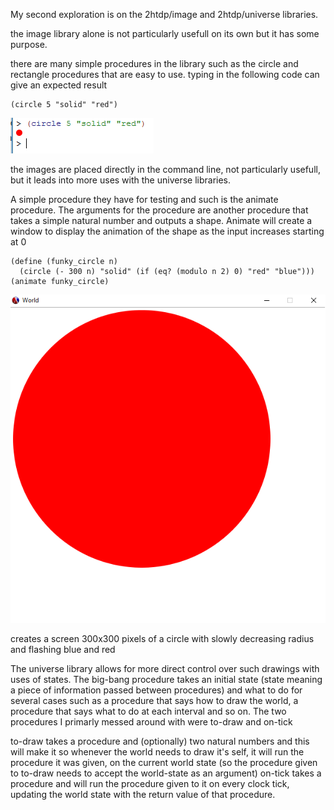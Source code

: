 My second exploration is on the 2htdp/image and 2htdp/universe libraries.

the image library alone is not particularly usefull on its own but it has some purpose.

there are many simple procedures in the library such as the circle and rectangle procedures that are easy to use. typing in the following code can give an expected result
```(racket)
(circle 5 "solid" "red")
```

![fig1_2.png](/fig1_2.png?raw=true "fig1_2")

the images are placed directly in the command line, not particularly usefull, but it leads into more uses with the universe libraries.

A simple procedure they have for testing and such is the animate procedure. The arguments for the procedure are another procedure that takes a simple natural number and outputs a shape. Animate will create a window to display the animation of the shape as the input increases starting at 0
```(racket)
(define (funky_circle n)
  (circle (- 300 n) "solid" (if (eq? (modulo n 2) 0) "red" "blue")))
(animate funky_circle)
```

![fig2_2.png](/fig2_2.png?raw=true "fig2_2")

creates a screen 300x300 pixels of a circle with slowly decreasing radius and flashing blue and red

The universe library allows for more direct control over such drawings with uses of states. The big-bang procedure takes an initial state (state meaning a piece of information passed between procedures) and what to do for several cases such as a procedure that says how to draw the world, a procedure that says what to do at each interval and so on. The two procedures I primarly messed around with were to-draw and on-tick

to-draw takes a procedure and (optionally) two natural numbers and this will make it so whenever the world needs to draw it's self, it will run the procedure it was given, on the current world state (so the procedure given to to-draw needs to accept the world-state as an argument)
on-tick takes a procedure and will run the procedure given to it on every clock tick, updating the world state with the return value of that procedure.
